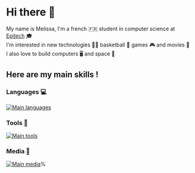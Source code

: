 # Hi there 👋

My name is Melissa, I'm a french :fr: student in computer science at [Epitech](https://www.epitech.eu/en/) :mortar_board: <br>
I'm interested in new technologies :woman_technologist: basketball :basketball: games :video_game: and movies :movie_camera: <br>
I also love to build computers :desktop_computer: and space :milky_way:

## Here are my main skills !

### Languages :computer:

[![Main languages](https://skillicons.dev/icons?i=c,cpp&perline=9)](https://github.com/tandpfun/skill-icons)

### Tools :wrench:
[![Main tools](https://skillicons.dev/icons?i=linux,docker,cmake,github,git,idea,vscode,md&perline=9)](https://github.com/tandpfun/skill-icons)

### Media :iphone:
[![Main media](https://skillicons.dev/icons?i=linkedin,discord,instagram&perline=9)](https://github.com/tandpfun/skill-icons)%    
